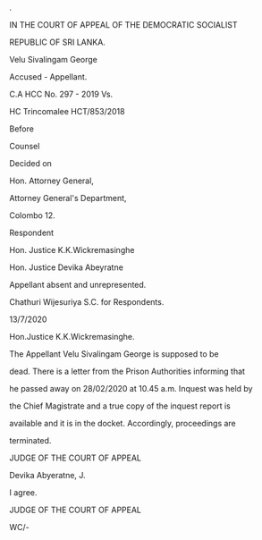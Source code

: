 .

IN THE COURT OF APPEAL OF THE DEMOCRATIC SOCIALIST

REPUBLIC OF SRI LANKA.

Velu Sivalingam George

Accused - Appellant.

C.A HCC No. 297 - 2019 Vs.

HC Trincomalee HCT/853/2018

Before

Counsel

Decided on

Hon. Attorney General,

Attorney General's Department,

Colombo 12.

Respondent

Hon. Justice K.K.Wickremasinghe

Hon. Justice Devika Abeyratne

Appellant absent and unrepresented.

Chathuri Wijesuriya S.C. for Respondents.

13/7/2020

Hon.Justice K.K.Wickremasinghe.

The Appellant Velu Sivalingam George is supposed to be

dead. There is a letter from the Prison Authorities informing that

he passed away on 28/02/2020 at 10.45 a.m. Inquest was held by

the Chief Magistrate and a true copy of the inquest report is

available and it is in the docket. Accordingly, proceedings are

terminated.

JUDGE OF THE COURT OF APPEAL

Devika Abyeratne, J.

I agree.

JUDGE OF THE COURT OF APPEAL

WC/-